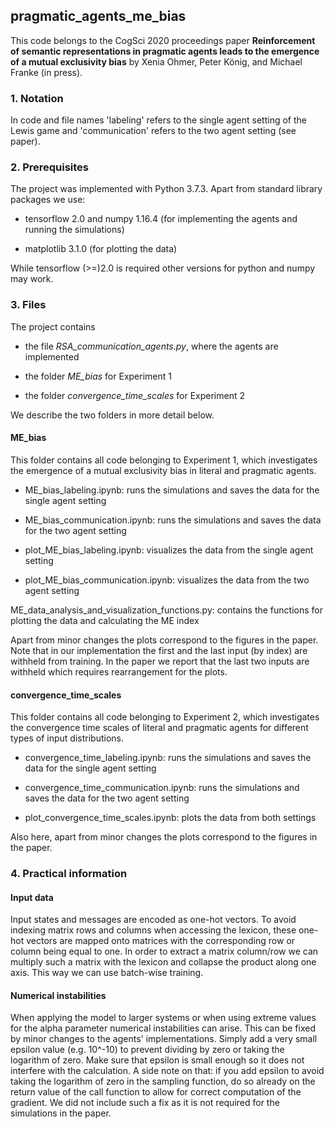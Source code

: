 ## pragmatic_agents_me_bias

This code belongs to the CogSci 2020 proceedings paper **Reinforcement of semantic representations in pragmatic agents leads to the
emergence of a mutual exclusivity bias** by Xenia Ohmer, Peter König, and Michael Franke (in press).

### 1. Notation
In code and file names 'labeling' refers to the single agent setting of the Lewis game and 'communication' refers to the two agent setting (see paper).

### 2. Prerequisites
The project was implemented with Python 3.7.3. Apart from standard library packages we use: 

* tensorflow 2.0 and numpy 1.16.4 (for implementing the agents and running the simulations)

* matplotlib 3.1.0 (for plotting the data)

While tensorflow (>=)2.0 is required other versions for python and numpy may work.  

### 3. Files
The project contains

* the file *RSA_communication_agents.py*, where the agents are implemented
 
* the folder *ME_bias* for Experiment 1
 
* the folder *convergence_time_scales* for Experiment 2

We describe the two folders in more detail below. 

#### ME_bias
This folder contains all code belonging to Experiment 1, which investigates the emergence of a mutual exclusivity bias in literal and pragmatic agents.

* ME_bias_labeling.ipynb: runs the simulations and saves the data for the single agent setting
 
* ME_bias_communication.ipynb: runs the simulations and saves the data for the two agent setting
 
* plot_ME_bias_labeling.ipynb: visualizes the data from the single agent setting

* plot_ME_bias_communication.ipynb: visualizes the data from the two agent setting

ME_data_analysis_and_visualization_functions.py: contains the functions for plotting the data and calculating the ME index 

Apart from minor changes the plots correspond to the figures in the paper. Note that in our implementation the first and the last input (by index) are withheld from training. In the paper we report that the last two inputs are withheld which requires rearrangement for the plots. 

#### convergence_time_scales 
This folder contains all code belonging to Experiment 2, which investigates the convergence time scales of literal and pragmatic agents for different types of input distributions. 

* convergence_time_labeling.ipynb: runs the simulations and saves the data for the single agent setting

* convergence_time_communication.ipynb: runs the simulations and saves the data for the two agent setting

* plot_convergence_time_scales.ipynb: plots the data from both settings 

Also here, apart from minor changes the plots correspond to the figures in the paper. 

### 4. Practical information  


#### Input data
Input states and messages are encoded as one-hot vectors. To avoid indexing matrix rows and columns when accessing the lexicon, these one-hot vectors are mapped onto matrices with the corresponding row or column being equal to one. In order to extract a matrix column/row we can multiply such a matrix with the lexicon and collapse the product along one axis. This way we can use batch-wise training. 

#### Numerical instabilities
When applying the model to larger systems or when using extreme values for the alpha parameter numerical instabilities can arise. This can be fixed by minor changes to the agents' implementations. Simply add a very small epsilon value (e.g. 10^-10) to prevent dividing by zero or taking the logarithm of zero. Make sure that epsilon is small enough so it does not interfere with the calculation. A side note on that: if you add epsilon to avoid taking the logarithm of zero in the sampling function, do so already on the return value of the call function to allow for correct computation of the gradient. We did not include such a fix as it is not required for the simulations in the paper. 
